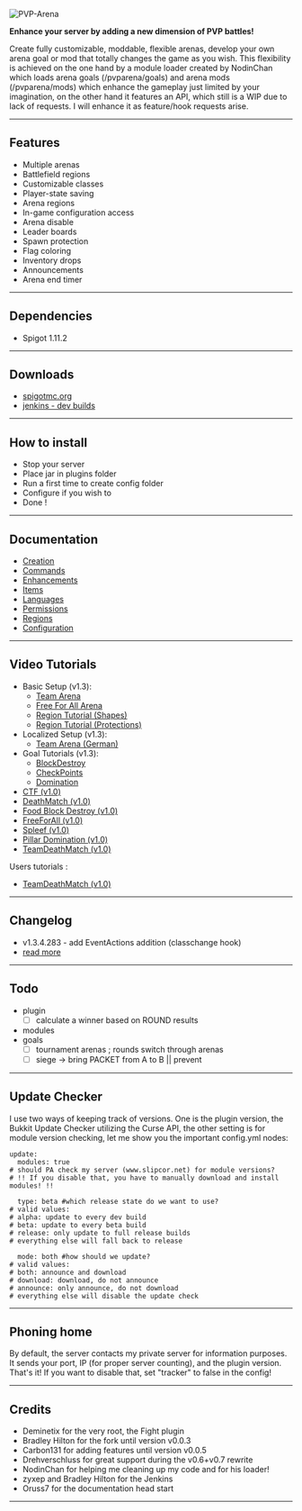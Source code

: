 ![PVP-Arena](/doc/images/logo.png)


**Enhance your server by adding a new dimension of PVP battles!**

Create fully customizable, moddable, flexible arenas, develop your own arena goal or mod that totally changes the game as you wish.
This flexibility is achieved on the one hand by a module loader created by NodinChan which loads arena goals (/pvparena/goals) and arena mods (/pvparena/mods) which enhance the gameplay just limited by your imagination, on the other hand it features an API, which still is a WIP due to lack of requests. I will enhance it as feature/hook requests arise.


***


## Features

- Multiple arenas
- Battlefield regions
- Customizable classes
- Player-state saving
- Arena regions
- In-game configuration access
- Arena disable
- Leader boards
- Spawn protection
- Flag coloring
- Inventory drops
- Announcements
- Arena end timer

***

## Dependencies

- Spigot 1.11.2

***

## Downloads

- [spigotmc.org](https://www.spigotmc.org/resources/pvp-arena.16584/)
- [jenkins - dev builds](https://ci2.craftyn.com/job/PVP%20Arena/)

***

## How to install

- Stop your server
- Place jar in plugins folder
- Run a first time to create config folder
- Configure if you wish to
- Done !

***

## Documentation

- [Creation](doc/creation.md)
- [Commands](doc/commands.md)
- [Enhancements](doc/enhancements.md)
- [Items](doc/items.md)
- [Languages](doc/languages.md)
- [Permissions](doc/permissions.md)
- [Regions](doc/regions.md)
- [Configuration](doc/configuration.md)

***

## Video Tutorials

- Basic Setup (v1.3):
    - [Team Arena](https://www.youtube.com/watch?v=PT0piAyVMIw)
    - [Free For All Arena](https://www.youtube.com/watch?v=bYNtxGxVGfE)
    - [Region Tutorial (Shapes)](https://www.youtube.com/watch?v=jWdWbwRg9zY)
    - [Region Tutorial (Protections)](https://youtu.be/WFIZ7ZskPVc)
- Localized Setup (v1.3):
    - [Team Arena (German)](https://www.youtube.com/watch?v=2KSAk-PvwRM)
- Goal Tutorials (v1.3):
    - [BlockDestroy](https://www.youtube.com/watch?v=i7Fpuh_O5O8)
    - [CheckPoints](https://www.youtube.com/watch?v=anO_tYwcKsg)
    - [Domination](https://www.youtube.com/watch?v=_Ngq5xBlLsk)
- [CTF (v1.0)](http://www.youtube.com/watch?v=SuL78bce-f0)
- [DeathMatch (v1.0)](http://www.youtube.com/watch?v=KqBueDNbpD8)
- [Food Block Destroy (v1.0)](http://www.youtube.com/watch?v=ntloY1BTKHQ)
- [FreeForAll (v1.0)](http://www.youtube.com/watch?v=xBIxHoKMu98)
- [Spleef (v1.0)](http://www.youtube.com/watch?v=DRmLNXEAs_4)
- [Pillar Domination (v1.0)](http://www.youtube.com/watch?v=Xi7yNURxAjw)
- [TeamDeathMatch (v1.0)](http://www.youtube.com/watch?v=rQ1ljlc6SJM)

Users tutorials :

- [TeamDeathMatch (v1.0)](http://www.youtube.com/watch?v=Jw6E8s2kiKw)

***

## Changelog

- v1.3.4.283 - add EventActions addition (classchange hook)
- [read more](doc/changelog.md)

***

## Todo

- plugin
  - [ ] calculate a winner based on ROUND results
- modules
- goals
  - [ ] tournament arenas ; rounds switch through arenas
  - [ ] siege -> bring PACKET from A to B || prevent

***

## Update Checker
I use two ways of keeping track of versions. One is the plugin version, the Bukkit Update Checker utilizing the Curse API,
the other setting is for module version checking, let me show you the important config.yml nodes:

    update:
      modules: true
    # should PA check my server (www.slipcor.net) for module versions?
    # !! If you disable that, you have to manually download and install modules! !!

      type: beta #which release state do we want to use?
    # valid values:
    # alpha: update to every dev build
    # beta: update to every beta build
    # release: only update to full release builds
    # everything else will fall back to release

      mode: both #how should we update?
    # valid values:
    # both: announce and download
    # download: download, do not announce
    # announce: only announce, do not download
    # everything else will disable the update check

***

## Phoning home

By default, the server contacts my private server for information purposes. It sends your port, IP (for proper server counting), and the plugin version.
That's it! If you want to disable that, set "tracker" to false in the config!

***

## Credits

- Deminetix for the very root, the Fight plugin
- Bradley Hilton for the fork until version v0.0.3
- Carbon131 for adding features until version v0.0.5
- Drehverschluss for great support during the v0.6+v0.7 rewrite
- NodinChan for helping me cleaning up my code and for his loader!
- zyxep and Bradley Hilton for the Jenkins
- Oruss7 for the documentation head start

***
